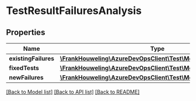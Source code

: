 # TestResultFailuresAnalysis

## Properties
Name | Type | Description | Notes
------------ | ------------- | ------------- | -------------
**existingFailures** | [**\FrankHouweling\AzureDevOpsClient\Test\Model\TestFailureDetails**](TestFailureDetails.md) |  | [optional] 
**fixedTests** | [**\FrankHouweling\AzureDevOpsClient\Test\Model\TestFailureDetails**](TestFailureDetails.md) |  | [optional] 
**newFailures** | [**\FrankHouweling\AzureDevOpsClient\Test\Model\TestFailureDetails**](TestFailureDetails.md) |  | [optional] 

[[Back to Model list]](../README.md#documentation-for-models) [[Back to API list]](../README.md#documentation-for-api-endpoints) [[Back to README]](../README.md)


